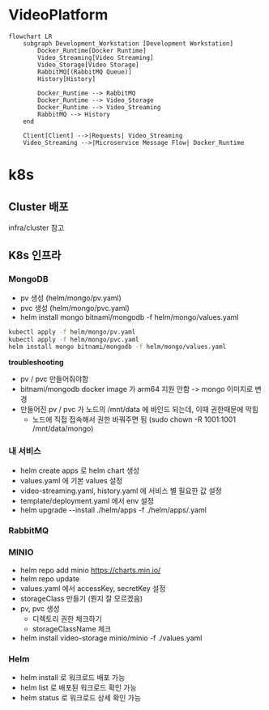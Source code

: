 # VideoPlatform

```mermaid
flowchart LR
    subgraph Development_Workstation [Development Workstation]
        Docker_Runtime[Docker Runtime]
        Video_Streaming[Video Streaming]
        Video_Storage[Video Storage]
        RabbitMQ[(RabbitMQ Queue)]
        History[History]

        Docker_Runtime --> RabbitMQ
        Docker_Runtime --> Video_Storage
        Docker_Runtime --> Video_Streaming
        RabbitMQ --> History
    end

    Client[Client] -->|Requests| Video_Streaming
    Video_Streaming -->|Microservice Message Flow| Docker_Runtime
```

# k8s

## Cluster 배포

infra/cluster 참고

## K8s 인프라

### MongoDB

- pv 생성 (helm/mongo/pv.yaml)
- pvc 생성 (helm/mongo/pvc.yaml)
- helm install mongo bitnami/mongodb -f helm/mongo/values.yaml

```bash
kubectl apply -f helm/mongo/pv.yaml
kubectl apply -f helm/mongo/pvc.yaml
helm install mongo bitnami/mongodb -f helm/mongo/values.yaml
```

**troubleshooting**

- pv / pvc 만들어줘야함
- bitnami/mongodb docker image 가 arm64 지원 안함 -> mongo 이미지로 변경
- 만들어진 pv / pvc 가 노드의 /mnt/data 에 바인드 되는데, 이때 권한때문에 막힘
  - 노드에 직접 접속해서 권한 바꿔주면 됨 (sudo chown -R 1001:1001 /mnt/data/mongo)

### 내 서비스

- helm create apps 로 helm chart 생성
- values.yaml 에 기본 values 설정
- video-streaming.yaml, history.yaml 에 서비스 별 필요한 값 설정
- template/deployment.yaml 에서 env 설정
- helm upgrade --install ./helm/apps -f ./helm/apps/<service values>.yaml

### RabbitMQ

### MINIO

- helm repo add minio https://charts.min.io/
- helm repo update
- values.yaml 에서 accessKey, secretKey 설정
- storageClass 만들기 (뭔지 잘 모르겠음)
- pv, pvc 생성
  - 디렉토리 권한 체크하기
  - storageClassName 체크
- helm install video-storage minio/minio -f ./values.yaml

### Helm

- helm install 로 워크로드 배포 가능
- helm list 로 배포된 워크로드 확인 가능
- helm status <workload name> 로 워크로드 상세 확인 가능

